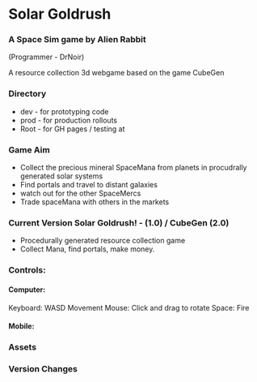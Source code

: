 # Solar Goldrush 
### A Space Sim game by Alien Rabbit
(Programmer - DrNoir)

A resource collection 3d webgame based on the game CubeGen

### Directory 
* dev - for prototyping code
* prod - for production rollouts
* Root - for GH pages / testing at

### Game Aim
* Collect the precious mineral SpaceMana from planets in procudrally generated solar systems
* Find portals and travel to distant galaxies
* watch out for the other SpaceMercs
* Trade spaceMana with others in the markets

### Current Version Solar Goldrush! - (1.0) / CubeGen (2.0)
* Procedurally generated resource collection game
* Collect Mana, find portals, make money.

### Controls:

#### Computer:
Keyboard: WASD
Movement Mouse: Click and drag to rotate
Space: Fire

#### Mobile:


### Assets


### Version Changes